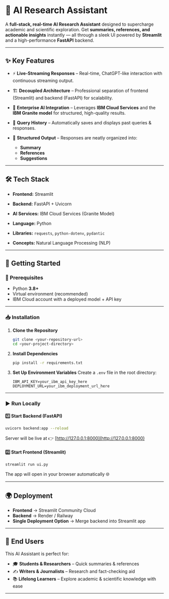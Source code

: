
# 🧠 AI Research Assistant

A **full-stack, real-time AI Research Assistant** designed to supercharge academic and scientific exploration.
Get **summaries, references, and actionable insights** instantly — all through a sleek UI powered by **Streamlit** and a high-performance **FastAPI** backend.

---

## ✨ Key Features

* ⚡ **Live-Streaming Responses** – Real-time, ChatGPT-like interaction with continuous streaming output.
* 🏗️ **Decoupled Architecture** – Professional separation of frontend (Streamlit) and backend (FastAPI) for scalability.
* 🤖 **Enterprise AI Integration** – Leverages **IBM Cloud Services** and the **IBM Granite model** for structured, high-quality results.
* 📝 **Query History** – Automatically saves and displays past queries & responses.
* 📑 **Structured Output** – Responses are neatly organized into:

  * **Summary**
  * **References**
  * **Suggestions**

---

## 🛠️ Tech Stack

 * **Frontend:** Streamlit

 * **Backend:** FastAPI + Uvicorn

 * **AI Services:** IBM Cloud Services (Granite Model)

 * **Language:** Python 

 * **Libraries:** `requests`, `python-dotenv`, `pydantic`

 * **Concepts:** Natural Language Processing (NLP)

---

## 🚀 Getting Started

### 🔧 Prerequisites

* Python **3.8+**
* Virtual environment (recommended)
* IBM Cloud account with a deployed model + API key

---

### 📥 Installation

1. **Clone the Repository**

   ```bash
   git clone <your-repository-url>
   cd <your-project-directory>
   ```

2. **Install Dependencies**

   ```bash
   pip install -r requirements.txt
   ```

3. **Set Up Environment Variables**
   Create a `.env` file in the root directory:

   ```env
   IBM_API_KEY=your_ibm_api_key_here
   DEPLOYMENT_URL=your_ibm_deployment_url_here
   ```

---

### ▶️ Run Locally

#### 1️⃣ Start Backend (FastAPI)

```bash
uvicorn backend:app --reload
```

Server will be live at 👉 [http://127.0.0.1:8000](http://127.0.0.1:8000)

#### 2️⃣ Start Frontend (Streamlit)

```bash
streamlit run ui.py
```

The app will open in your browser automatically 🌐

---

## 🌍 Deployment

* **Frontend** → Streamlit Community Cloud
* **Backend** → Render / Railway
* **Single Deployment Option** → Merge backend into Streamlit app

---

## 👥 End Users

This AI Assistant is perfect for:

* 🎓 **Students & Researchers** – Quick summaries & references
* ✍️ **Writers & Journalists** – Research and fact-checking aid
* 📚 **Lifelong Learners** – Explore academic & scientific knowledge with ease

---

